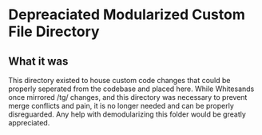 # Depreaciated Modularized Custom File Directory

## What it was

This directory existed to house custom code changes that could be properly seperated from the codebase and placed here. While Whitesands once mirrored /tg/ changes, and
this directory was necessary to prevent merge conflicts and pain, it is no longer needed and can be properly disreguarded. Any help with demodularizing this folder
would be greatly appreciated.
